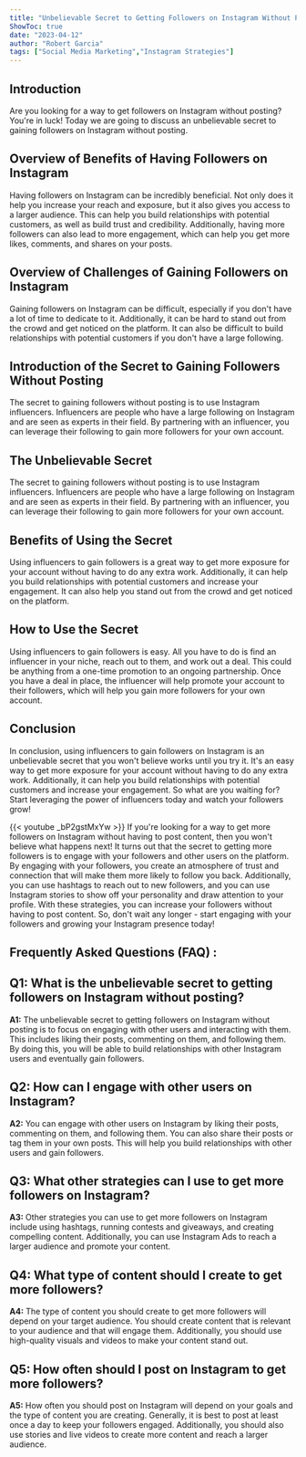 ```yaml
---
title: "Unbelievable Secret to Getting Followers on Instagram Without Posting - You Won't Believe What Happens Next!"
ShowToc: true 
date: "2023-04-12"
author: "Robert Garcia" 
tags: ["Social Media Marketing","Instagram Strategies"]
---
```

## Introduction

Are you looking for a way to get followers on Instagram without posting? You're in luck! Today we are going to discuss an unbelievable secret to gaining followers on Instagram without posting. 

## Overview of Benefits of Having Followers on Instagram

Having followers on Instagram can be incredibly beneficial. Not only does it help you increase your reach and exposure, but it also gives you access to a larger audience. This can help you build relationships with potential customers, as well as build trust and credibility. Additionally, having more followers can also lead to more engagement, which can help you get more likes, comments, and shares on your posts. 

## Overview of Challenges of Gaining Followers on Instagram

Gaining followers on Instagram can be difficult, especially if you don't have a lot of time to dedicate to it. Additionally, it can be hard to stand out from the crowd and get noticed on the platform. It can also be difficult to build relationships with potential customers if you don't have a large following. 

## Introduction of the Secret to Gaining Followers Without Posting

The secret to gaining followers without posting is to use Instagram influencers. Influencers are people who have a large following on Instagram and are seen as experts in their field. By partnering with an influencer, you can leverage their following to gain more followers for your own account. 

## The Unbelievable Secret

The secret to gaining followers without posting is to use Instagram influencers. Influencers are people who have a large following on Instagram and are seen as experts in their field. By partnering with an influencer, you can leverage their following to gain more followers for your own account. 

## Benefits of Using the Secret

Using influencers to gain followers is a great way to get more exposure for your account without having to do any extra work. Additionally, it can help you build relationships with potential customers and increase your engagement. It can also help you stand out from the crowd and get noticed on the platform. 

## How to Use the Secret

Using influencers to gain followers is easy. All you have to do is find an influencer in your niche, reach out to them, and work out a deal. This could be anything from a one-time promotion to an ongoing partnership. Once you have a deal in place, the influencer will help promote your account to their followers, which will help you gain more followers for your own account. 

## Conclusion

In conclusion, using influencers to gain followers on Instagram is an unbelievable secret that you won't believe works until you try it. It's an easy way to get more exposure for your account without having to do any extra work. Additionally, it can help you build relationships with potential customers and increase your engagement. So what are you waiting for? Start leveraging the power of influencers today and watch your followers grow!

{{< youtube _bP2gstMxYw >}} 
If you're looking for a way to get more followers on Instagram without having to post content, then you won't believe what happens next! It turns out that the secret to getting more followers is to engage with your followers and other users on the platform. By engaging with your followers, you create an atmosphere of trust and connection that will make them more likely to follow you back. Additionally, you can use hashtags to reach out to new followers, and you can use Instagram stories to show off your personality and draw attention to your profile. With these strategies, you can increase your followers without having to post content. So, don't wait any longer - start engaging with your followers and growing your Instagram presence today!

## Frequently Asked Questions (FAQ) :
## Q1: What is the unbelievable secret to getting followers on Instagram without posting?

**A1:** The unbelievable secret to getting followers on Instagram without posting is to focus on engaging with other users and interacting with them. This includes liking their posts, commenting on them, and following them. By doing this, you will be able to build relationships with other Instagram users and eventually gain followers.

## Q2: How can I engage with other users on Instagram?

**A2:** You can engage with other users on Instagram by liking their posts, commenting on them, and following them. You can also share their posts or tag them in your own posts. This will help you build relationships with other users and gain followers.

## Q3: What other strategies can I use to get more followers on Instagram?

**A3:** Other strategies you can use to get more followers on Instagram include using hashtags, running contests and giveaways, and creating compelling content. Additionally, you can use Instagram Ads to reach a larger audience and promote your content.

## Q4: What type of content should I create to get more followers?

**A4:** The type of content you should create to get more followers will depend on your target audience. You should create content that is relevant to your audience and that will engage them. Additionally, you should use high-quality visuals and videos to make your content stand out.

## Q5: How often should I post on Instagram to get more followers?

**A5:** How often you should post on Instagram will depend on your goals and the type of content you are creating. Generally, it is best to post at least once a day to keep your followers engaged. Additionally, you should also use stories and live videos to create more content and reach a larger audience.


